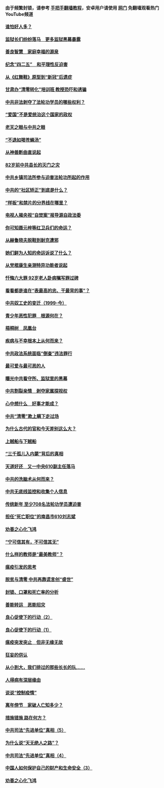 #### 由于频繁封锁，请参考 [手把手翻墙教程](https://github.com/gfw-breaker/guides/wiki/)，安卓用户请使用 [网门](https://github.com/gfw-breaker/nogfw/blob/master/dl.md?t=04270701) 免翻墙观看热门YouTube频道 

#### [谁怕好人多？](../pages/19/423774.md?t=04270701) 

#### [监狱长们纷纷落马　更多监狱黑幕暴露](../pages/19/423787.md?t=04270701) 

#### [善良智慧　家庭幸福的源泉](../pages/19/423632.md?t=04270701) 

#### [纪念“四二五”　和平理性反迫害](../pages/19/423660.md?t=04270701) 

#### [从《红舞鞋》原型到“新冠”后遗症](../pages/19/423509.md?t=04270701) 

#### [甘肃办“清零转化”培训班 教授恐吓和诱骗](../pages/19/423498.md?t=04270701) 

#### [中共非法剥夺了法轮功学员的哪些权利？](../pages/19/423392.md?t=04270701) 

#### [“爱国”不是爱统治这个国家的政权](../pages/19/423029.md?t=04270701) 

#### [老天之眼与中共之眼](../pages/19/423378.md?t=04270701) 

#### [“不退如喝苍蝇汤”](../pages/19/423287.md?t=04270701) 

#### [从神兽断曲直说起](../pages/19/423201.md?t=04270701) 

#### [82岁前中共县长的灭门之灾](../pages/19/423055.md?t=04270701) 

#### [中共乡镇司法所参与迫害法轮功所起的作用](../pages/19/423064.md?t=04270701) 

#### [中共的“社区矫正”到底是什么？](../pages/19/422870.md?t=04270701) 

#### [“样板”和禁片的分界线在哪里？](../pages/19/422704.md?t=04270701) 

#### [电视人揭央视“自焚案”报导源自政法委](../pages/19/422770.md?t=04270701) 

#### [你可知聂元梓等红卫兵们的命运？](../pages/19/422848.md?t=04270701) 

#### [从赫鲁晓夫脱鞋到耐克遭邪](../pages/19/422826.md?t=04270701) 

#### [她们鲜为人知的命运诉说了什么？](../pages/19/422754.md?t=04270701) 

#### [从党棍康生亲测特异功能者说起](../pages/19/422657.md?t=04270701) 

#### [忏悔六大罪 92岁老人卧病嘱写罪过碑](../pages/19/422750.md?t=04270701) 

#### [看看都是谁在“表最高的忠、干最背的事”？](../pages/19/422703.md?t=04270701) 

#### [中共奴工史的变迁（1999-今）](../pages/19/422656.md?t=04270701) 

#### [青少年恶性犯罪　根源何在？](../pages/19/422449.md?t=04270701) 

#### [梧桐树　凤凰台](../pages/19/422442.md?t=04270701) 

#### [疾病与不幸根本上从何而来？](../pages/19/422438.md?t=04270701) 

#### [中共政法系统面临“倒查”违法罪行](../pages/19/422497.md?t=04270701) 

#### [最可爱与最可恶的人](../pages/19/422448.md?t=04270701) 

#### [曝光中共看守所、监狱里的黑幕](../pages/19/422390.md?t=04270701) 

#### [中共割裂亲情　剥夺家属探视权](../pages/19/422364.md?t=04270701) 

#### [心中想什么　好事才能成？](../pages/19/422318.md?t=04270701) 

#### [中共“清零”欺上瞒下走过场](../pages/19/422306.md?t=04270701) 

#### [为什么古代的官和今天差别这么大？](../pages/19/422228.md?t=04270701) 

#### [上贼船与下贼船](../pages/19/422276.md?t=04270701) 

#### [“三千孤儿入内蒙”背后的真相](../pages/19/422229.md?t=04270701) 

#### [天道好还　又一中央610副主任落马](../pages/19/422155.md?t=04270701) 

#### [中共的洗脑术从何而来？](../pages/19/422154.md?t=04270701) 

#### [中共无底线监控和收集个人信息](../pages/19/422039.md?t=04270701) 

#### [传统新年 至少708名法轮功学员遭迫害](../pages/19/421946.md?t=04270701) 

#### [担任“死亡职位”的南昌市610刘志斌](../pages/19/421957.md?t=04270701) 

#### [劝善之心化飞鸿](../pages/19/421164.md?t=04270701) 

#### [“宁可信其有，不可信其无”](../pages/19/421691.md?t=04270701) 

#### [什么样的教师是“最美教师”？](../pages/19/421755.md?t=04270701) 

#### [瘟疫引发的思考](../pages/19/421594.md?t=04270701) 

#### [脱贫与清零 中共再靠谎言创“盛世”](../pages/19/421590.md?t=04270701) 

#### [封锁、口罩和死亡率的分析](../pages/19/421495.md?t=04270701) 

#### [善能转运　恶能招灾](../pages/19/421334.md?t=04270701) 

#### [良心促使下的行动（2）](../pages/19/421361.md?t=04270701) 

#### [良心促使下的行动（1）](../pages/19/421302.md?t=04270701) 

#### [瘟疫突发突止　但非无缘无故](../pages/19/421281.md?t=04270701) 

#### [狂妄的供认](../pages/19/421199.md?t=04270701) 

#### [从小到大，我们排过的那些长长的队……](../pages/19/421243.md?t=04270701) 

#### [人得病有深层缘由](../pages/19/420864.md?t=04270701) 

#### [说说“控制疫情”](../pages/19/420831.md?t=04270701) 

#### [离年傍节　家破人亡知多少？](../pages/19/420563.md?t=04270701) 

#### [措施错施  路在何方？](../pages/19/420076.md?t=04270701) 

#### [中共司法“先进单位”真相（5）](../pages/19/419453.md?t=04270701) 

#### [为什么说“天无绝人之路”？](../pages/19/419618.md?t=04270701) 

#### [中共司法“先进单位”真相（4）](../pages/19/419452.md?t=04270701) 

#### [中国人如何保护自己的财产和生命安全（3）](../pages/19/419405.md?t=04270701) 

#### [劝善之心化飞鸿](../pages/19/418758.md?t=04270701) 

